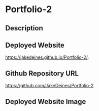 # Portfolio-2




## Description

## Deployed Website
https://jakedeines.github.io/Portfolio-2/.
## Github Repository URL
https://github.com/JakeDeines/Portfolio-2

## Deployed Website Image
